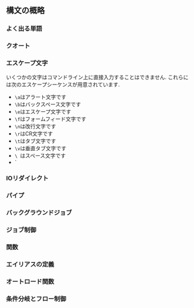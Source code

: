 ## 構文の概略

### よく出る単語

### クオート

### エスケープ文字

いくつかの文字はコマンドライン上に直接入力することはできません.
これらには次のエスケープシーケンスが用意されています.

- `\a`はアラート文字です
- `\b`はバックスペース文字です
- `\e`はエスケープ文字です
- `\f`はフォームフィード文字です
- `\n`は改行文字です
- `\r`はCR文字です
- `\t`はタブ文字です
- `\v`は垂直タブ文字です
- `\ `はスペース文字です
- `

### IOリダイレクト

### パイプ

### バックグラウンドジョブ

### ジョブ制御

### 関数

### エイリアスの定義

### オートロード関数

### 条件分岐とフロー制御
